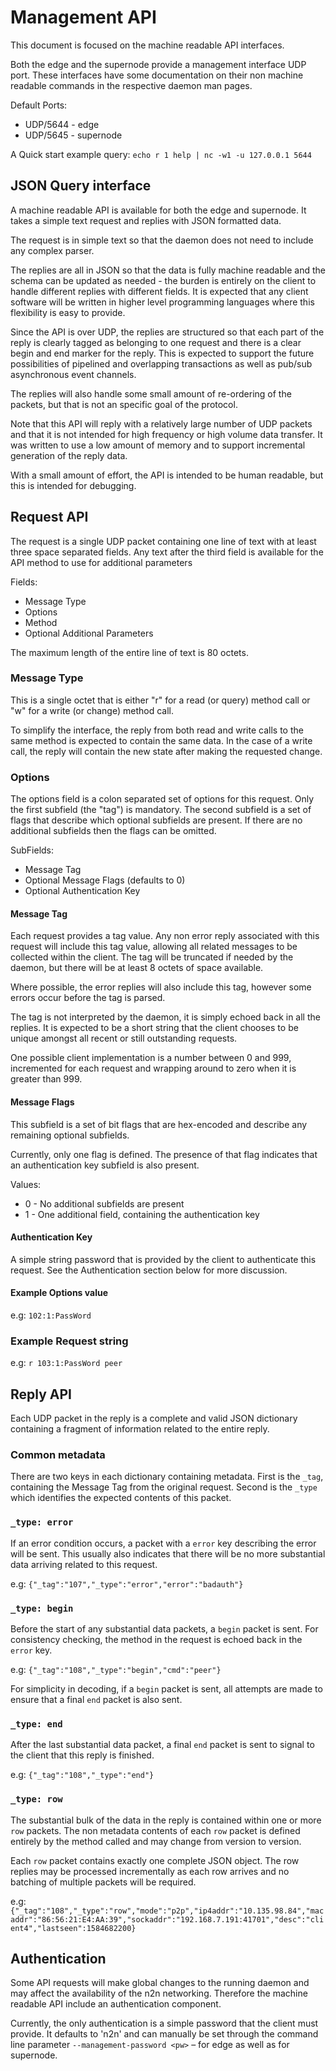 # Management API

This document is focused on the machine readable API interfaces. 

Both the edge and the supernode provide a management interface UDP port.
These interfaces have some documentation on their non machine readable
commands in the respective daemon man pages.

Default Ports:
- UDP/5644 - edge
- UDP/5645 - supernode

A Quick start example query:
    `echo r 1 help | nc -w1 -u 127.0.0.1 5644`

## JSON Query interface

A machine readable API is available for both the edge and supernode.  It
takes a simple text request and replies with JSON formatted data.

The request is in simple text so that the daemon does not need to include any
complex parser.

The replies are all in JSON so that the data is fully machine readable and
the schema can be updated as needed - the burden is entirely on the client
to handle different replies with different fields.  It is expected that
any client software will be written in higher level programming languages
where this flexibility is easy to provide.

Since the API is over UDP, the replies are structured so that each part of
the reply is clearly tagged as belonging to one request and there is a
clear begin and end marker for the reply.  This is expected to support the
future possibilities of pipelined and overlapping transactions as well as
pub/sub asynchronous event channels.

The replies will also handle some small amount of re-ordering of the
packets, but that is not an specific goal of the protocol.

Note that this API will reply with a relatively large number of UDP packets
and that it is not intended for high frequency or high volume data transfer.
It was written to use a low amount of memory and to support incremental
generation of the reply data.

With a small amount of effort, the API is intended to be human readable,
but this is intended for debugging.

## Request API

The request is a single UDP packet containing one line of text with at least
three space separated fields.  Any text after the third field is available for
the API method to use for additional parameters 

Fields:
- Message Type
- Options
- Method
- Optional Additional Parameters

The maximum length of the entire line of text is 80 octets.

### Message Type

This is a single octet that is either "r" for a read (or query) method
call or "w" for a write (or change) method call.

To simplify the interface, the reply from both read and write calls to the
same method is expected to contain the same data.  In the case of a write
call, the reply will contain the new state after making the requested change.

### Options

The options field is a colon separated set of options for this request.  Only
the first subfield (the "tag") is mandatory.  The second subfield is a set
of flags that describe which optional subfields are present.
If there are no additional subfields then the flags can be omitted.

SubFields:
- Message Tag
- Optional Message Flags (defaults to 0)
- Optional Authentication Key

#### Message Tag

Each request provides a tag value.  Any non error reply associated with this
request will include this tag value, allowing all related messages to be
collected within the client.  The tag will be truncated if needed by the
daemon, but there will be at least 8 octets of space available.

Where possible, the error replies will also include this tag, however some
errors occur before the tag is parsed.

The tag is not interpreted by the daemon, it is simply echoed back in all
the replies.  It is expected to be a short string that the client chooses
to be unique amongst all recent or still outstanding requests.

One possible client implementation is a number between 0 and 999, incremented
for each request and wrapping around to zero when it is greater than 999.

#### Message Flags

This subfield is a set of bit flags that are hex-encoded and describe any
remaining optional subfields.

Currently, only one flag is defined.  The presence of that flag indicates
that an authentication key subfield is also present.

Values:
- 0 - No additional subfields are present
- 1 - One additional field, containing the authentication key

#### Authentication Key

A simple string password that is provided by the client to authenticate
this request.  See the Authentication section below for more discussion.

#### Example Options value

e.g:
    `102:1:PassWord`

### Example Request string

e.g:
    `r 103:1:PassWord peer`

## Reply API

Each UDP packet in the reply is a complete and valid JSON dictionary
containing a fragment of information related to the entire reply.

### Common metadata

There are two keys in each dictionary containing metadata.  First
is the `_tag`, containing the Message Tag from the original request.
Second is the `_type` which identifies the expected contents of this
packet.

### `_type: error`

If an error condition occurs, a packet with a `error` key describing
the error will be sent.  This usually also indicates that there will
be no more substantial data arriving related to this request.

e.g:
    `{"_tag":"107","_type":"error","error":"badauth"}`

### `_type: begin`

Before the start of any substantial data packets, a `begin` packet is
sent.  For consistency checking, the method in the request is echoed
back in the `error` key.

e.g:
    `{"_tag":"108","_type":"begin","cmd":"peer"}`

For simplicity in decoding, if a `begin` packet is sent, all attempts
are made to ensure that a final `end` packet is also sent.

### `_type: end`

After the last substantial data packet, a final `end` packet is sent
to signal to the client that this reply is finished.

e.g:
    `{"_tag":"108","_type":"end"}`

### `_type: row`

The substantial bulk of the data in the reply is contained within one or
more `row` packets.  The non metadata contents of each `row` packet is
defined entirely by the method called and may change from version to version.

Each `row` packet contains exactly one complete JSON object. The row replies
may be processed incrementally as each row arrives and no batching of multiple
packets will be required.

e.g:
    `{"_tag":"108","_type":"row","mode":"p2p","ip4addr":"10.135.98.84","macaddr":"86:56:21:E4:AA:39","sockaddr":"192.168.7.191:41701","desc":"client4","lastseen":1584682200}`

## Authentication

Some API requests will make global changes to the running daemon and may
affect the availability of the n2n networking.  Therefore the machine
readable API include an authentication component.

Currently, the only authentication is a simple password that the client
must provide. It defaults to 'n2n' and can manually be set through the
command line parameter `--management-password <pw>` – for edge as well
as for supernode.
